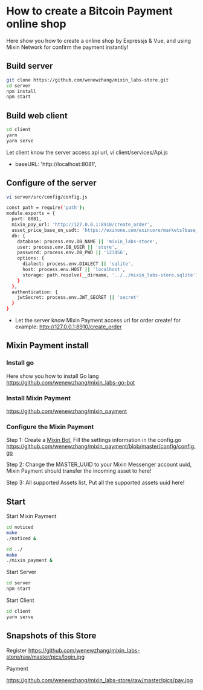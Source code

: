 #  How to create a Bitcoin Payment online shop
Here show you how to create a online shop by Expressjs & Vue, and using Mixin Network for confirm the payment instantly!

## Build server
``` bash
git clone https://github.com/wenewzhang/mixin_labs-store.git
cd server
npm install
npm start
```
## Build web client
```bash
cd client
yarn
yarn serve
```
Let client know the server access api url, vi client/services/Api.js

- baseURL: 'http://localhost:8081',

## Configure of the server
```bash
vi server/src/config/config.js

const path = require('path');
module.exports = {
  port: 8081,
  mixin_pay_url: 'http://127.0.0.1:8910/create_order',
  asset_price_base_on_usdt: 'https://exinone.com/exincore/markets?base_asset=815b0b1a-2764-3736-8faa-42d694fa620a',
  db: {
    database: process.env.DB_NAME || 'mixin_labs-store',
    user: process.env.DB_USER || 'store',
    password: process.env.DB_PWD || '123456',
    options: {
      dialect: process.env.DIALECT || 'sqlite',
      host: process.env.HOST || 'localhost',
      storage: path.resolve(__dirname, '../../mixin_labs-store.sqlite')
    }
  },
  authentication: {
    jwtSecret: process.env.JWT_SECRET || 'secret'
  }
}
```
- Let the server know Mixin Payment access url for order create!
  for example: http://127.0.0.1:8910/create_order

## Mixin Payment install

### Install go
Here show you how to install Go lang
https://github.com/wenewzhang/mixin_labs-go-bot

### Install Mixin Payment

https://github.com/wenewzhang/mixin_payment

### Configure the Mixin Payment
Step 1: Create a [Mixin Bot](https://mixin-network.gitbook.io/mixin-network/mixin-messenger-app/create-bot-account), Fill the settings information in the config.go
https://github.com/wenewzhang/mixin_payment/blob/master/config/config.go

Step 2: Change the MASTER_UUID  to your Mixin Messenger account uuid, Mixin Payment should transfer the incoming asset to here!

Step 3: All supported Assets list, Put all the supported assets uuid here!

## Start
Start Mixin Payment
```bash
cd noticed
make
./noticed &

cd ../
make
./mixin_payment &
```

Start Server
```bash
cd server
npm start
```

Start Client
```bash
cd client
yarn serve
```

## Snapshots of this Store

Register 
https://github.com/wenewzhang/mixin_labs-store/raw/master/pics/login.jpg

Payment 

https://github.com/wenewzhang/mixin_labs-store/raw/master/pics/pay.jpg
